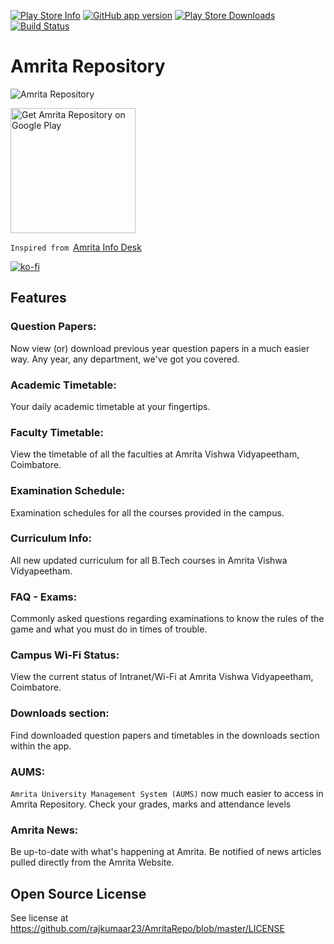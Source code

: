 [![Play Store Info](https://img.shields.io/badge/Play_Store-v2.2-36B0C1.svg?style=flat-square&v=2.8)](https://play.google.com/store/apps/details?id=in.co.rajkumaar.amritarepo) [![GitHub app version](https://img.shields.io/badge/GitHub-v2.8-yellow.svg?style=flat-square&v=2.8)](https://github.com/rajkumaar23/AmritaRepo) [![Play Store Downloads](https://img.shields.io/badge/Downloads-7.1k%20total-E04253.svg?style=flat-square)](https://play.google.com/store/apps/details?id=in.co.rajkumaar.amritarepo) [![Build Status](https://travis-ci.com/rajkumaar23/AmritaRepo.svg?token=BvF3kD99REFpE5nHTptS&branch=master)](https://travis-ci.com/rajkumaar23/AmritaRepo)

# Amrita Repository
![Amrita Repository](https://github.com/rajkumaar23/AmritaRepo/blob/master/banner.jpg?raw=true)

[<img src="https://play.google.com/intl/en_us/badges/images/apps/en-play-badge-border.png" width="200" alt="Get Amrita Repository on Google Play" />](https://play.google.com/store/apps/details?id=in.co.rajkumaar.amritarepo "Get Amrita Repository on Google Play")

`Inspired from `[Amrita Info Desk](https://github.com/niranjan94/amrita-info-desk)

[![ko-fi](https://az743702.vo.msecnd.net/cdn/kofi2.png?v=2)](http://ko-fi.com/rajkumaar23)

## Features

### Question Papers:
Now view (or) download previous year question papers in a much easier way. Any year, any department, we've got you covered.

### Academic Timetable:
Your daily academic timetable at your fingertips. 

### Faculty Timetable:
View the timetable of all the faculties at Amrita Vishwa Vidyapeetham, Coimbatore.

### Examination Schedule:
Examination schedules for all the courses provided in the campus.

### Curriculum Info:
All new updated curriculum for all B.Tech courses in Amrita Vishwa Vidyapeetham.

### FAQ - Exams:
Commonly asked questions regarding examinations to know the rules of the game and what you must do in times of trouble.

### Campus Wi-Fi Status:
View the current status of Intranet/Wi-Fi at Amrita Vishwa Vidyapeetham, Coimbatore.

### Downloads section:
Find downloaded question papers and timetables in the downloads section within the app.

### AUMS:
`Amrita University Management System (AUMS)` now much easier to access in Amrita Repository. Check your grades, marks and attendance levels

### Amrita News:
Be up-to-date with what's happening at Amrita. Be notified of news articles pulled directly from the Amrita Website.

## Open Source License

See license at https://github.com/rajkumaar23/AmritaRepo/blob/master/LICENSE
